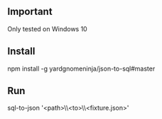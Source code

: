 ## Important
Only tested on Windows 10

## Install
npm install -g yardgnomeninja/json-to-sql#master

## Run
sql-to-json '\<path>\\\\\<to>\\\\\<fixture.json>'